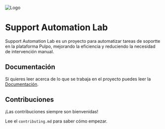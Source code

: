 
![Logo](https://assets-global.website-files.com/60ad08a30391b132d2353be0/60b7723caeacc9575ca744a2_pulpo-logo-blue.svg)


# Support Automation Lab

Support Automation Lab es un proyecto para automatizar tareas de soportte en la 
plataforma Pulpo, mejorando la eficiencia y reduciendo la necesidad de intervención 
manual.


## Documentación

Si quieres leer acerca de lo que se trabaja en el proyecto puedes leer la [Documentación](https://www.notion.so/getpulpo/Automatizaci-n-c8518335e74347b99a5b7bef63129e25?pvs=4).


## Contribuciones

¡Las contribuciones siempre son bienvenidas!

Lee el `contributing.md` para saber cómo empezar.


